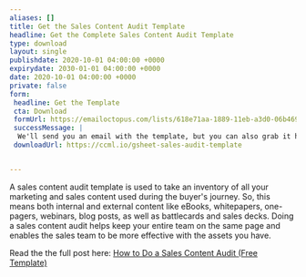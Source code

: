```yaml
---
aliases: []
title: Get the Sales Content Audit Template
headline: Get the Complete Sales Content Audit Template
type: download
layout: single
publishdate: 2020-10-01 04:00:00 +0000
expirydate: 2030-01-01 04:00:00 +0000
date: 2020-10-01 04:00:00 +0000
private: false
form:
 headline: Get the Template
 cta: Download
 formUrl: https://emailoctopus.com/lists/618e71aa-1889-11eb-a3d0-06b4694bee2a/members/embedded/1.3s/add
 successMessage: |
  We'll send you an email with the template, but you can also grab it here:
 downloadUrl: https://ccml.io/gsheet-sales-audit-template


---
```

A sales content audit template is used to take an inventory of all your marketing and sales content used during the buyer's journey. So, this means both internal and external content like eBooks, whitepapers, one-pagers, webinars, blog posts, as well as battlecards and sales decks. Doing a sales content audit helps keep your entire team on the same page and enables the sales team to be more effective with the assets you have. 

Read the the full post here: [How to Do a Sales Content Audit (Free Template)](/blog/how-to-do-a-sales-content-audit/)